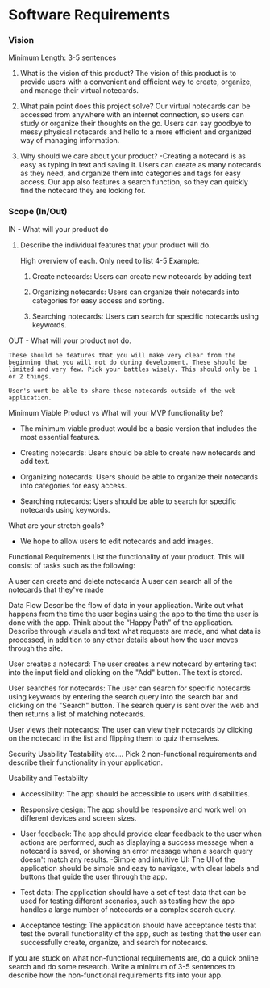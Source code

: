 # Software Requirements


### Vision
Minimum Length: 3-5 sentences

1. What is the vision of this product?
The vision of this product is to provide users with a convenient and efficient way to create, organize, and manage their virtual notecards.


2. What pain point does this project solve?
Our virtual notecards can be accessed from anywhere with an internet connection, so users can study or organize their thoughts on the go. Users can say goodbye to messy physical notecards and hello to a more efficient and organized way of managing information. 

3. Why should we care about your product?
-Creating a notecard is as easy as typing in text and saving it. Users can create as many notecards as they need, and organize them into categories and tags for easy access. Our app also features a search function, so they can quickly find the notecard they are looking for.


### Scope (In/Out)

IN - What will your product do

1. Describe the individual features that your product will do.

    High overview of each. Only need to list 4-5
    Example:

    1. Create notecards: Users can create new notecards by adding text

    2. Organizing notecards: Users can organize their notecards into categories for easy access and sorting.

    3. Searching notecards: Users can search for specific notecards using keywords.

OUT - What will your product not do.

    These should be features that you will make very clear from the beginning that you will not do during development. These should be limited and very few. Pick your battles wisely. This should only be 1 or 2 things. 
    
    User's wont be able to share these notecards outside of the web application. 


Minimum Viable Product vs
What will your MVP functionality be?

- The minimum viable product would be a basic version that includes the most essential features. 

- Creating notecards: Users should be able to create new notecards and add text.

- Organizing notecards: Users should be able to organize their notecards into categories for easy access. 

- Searching notecards: Users should be able to search for specific notecards using keywords.

What are your stretch goals?

- We hope to allow users to edit notecards and add images. 

Functional Requirements
List the functionality of your product. This will consist of tasks such as the following:

A user can create and delete notecards
A user can search all of the notecards that they've made

Data Flow
Describe the flow of data in your application. Write out what happens from the time the user begins using the app to the time the user is done with the app. Think about the “Happy Path” of the application. Describe through visuals and text what requests are made, and what data is processed, in addition to any other details about how the user moves through the site.


User creates a notecard: The user creates a new notecard by entering text into the input field and clicking on the "Add" button. The text is stored. 


User searches for notecards: The user can search for specific notecards using keywords by entering the search query into the search bar and clicking on the "Search" button. The search query is sent over the web and then returns a list of matching notecards.

User views their notecards: The user can view their notecards by clicking on the notecard in the list and flipping them to quiz themselves.


Security
Usability
Testability
etc….
Pick 2 non-functional requirements and describe their functionality in your application.

Usability and Testablilty 

- Accessibility: The app should be accessible to users with disabilities.
- Responsive design: The app should be responsive and work well on different devices and screen sizes.
- User feedback: The app should provide clear feedback to the user when actions are performed, such as displaying a success message when a notecard is saved, or showing an error message when a search query doesn't match any results.
-Simple and intuitive UI: The UI of the application should be simple and easy to navigate, with clear labels and buttons that guide the user through the app.

- Test data: The application should have a set of test data that can be used for testing different scenarios, such as testing how the app handles a large number of notecards or a complex search query.
- Acceptance testing: The application should have acceptance tests that test the overall functionality of the app, such as testing that the user can successfully create, organize, and search for notecards.

If you are stuck on what non-functional requirements are, do a quick online search and do some research. Write a minimum of 3-5 sentences to describe how the non-functional requirements fits into your app.



